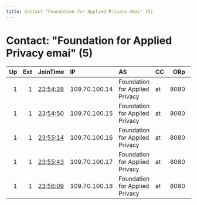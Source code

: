 ```yaml
---
title: Contact "Foundation for Applied Privacy emai" (5)
---
```


# Contact: "Foundation for Applied Privacy emai" (5)

|   Up |   Ext | JoinTime                                                                                            | IP            | AS                             | CC   |   ORp |   Dirp | OS    | Version   | Nickname      |   eFamMembers |
|-----:|------:|:----------------------------------------------------------------------------------------------------|:--------------|:-------------------------------|:-----|------:|-------:|:------|:----------|:--------------|--------------:|
|    1 |     1 | [23:54:28](https://metrics.torproject.org/rs.html#details/35D56293B6D7DEE2A43E91D87EBA33120B649D9E) | 109.70.100.14 | Foundation for Applied Privacy | at   |  8080 |   9001 | Linux | 0.4.5.9   | chilli        |            40 |
|    1 |     1 | [23:54:50](https://metrics.torproject.org/rs.html#details/74FAE33B21FFFFDC6FA11384664023AC8DFDDA4C) | 109.70.100.15 | Foundation for Applied Privacy | at   |  8080 |   9001 | Linux | 0.4.5.9   | pfefferoni    |            40 |
|    1 |     1 | [23:55:14](https://metrics.torproject.org/rs.html#details/F84791FF4E1D9689B17328B5B0EE6A82B0F04A89) | 109.70.100.16 | Foundation for Applied Privacy | at   |  8080 |   9001 | Linux | 0.4.5.9   | kohl          |            40 |
|    1 |     1 | [23:55:43](https://metrics.torproject.org/rs.html#details/DC0380764E7D54DA2EDB0568FC126E725BA33087) | 109.70.100.17 | Foundation for Applied Privacy | at   |  8080 |   9001 | Linux | 0.4.5.9   | radicchio     |            40 |
|    1 |     1 | [23:56:09](https://metrics.torproject.org/rs.html#details/66C6755C0C3716989B4BA0AC6419D37DF3253753) | 109.70.100.18 | Foundation for Applied Privacy | at   |  8080 |   9001 | Linux | 0.4.5.9   | schwarzwurzel |            40 |
